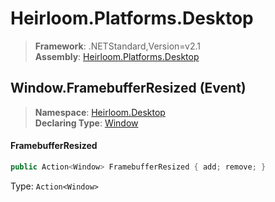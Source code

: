 # Heirloom.Platforms.Desktop

> **Framework**: .NETStandard,Version=v2.1  
> **Assembly**: [Heirloom.Platforms.Desktop][0]

## Window.FramebufferResized (Event)

> **Namespace**: [Heirloom.Desktop][0]  
> **Declaring Type**: [Window][1]

#### FramebufferResized

```cs
public Action<Window> FramebufferResized { add; remove; }
```

Type: `Action<Window>`

[0]: ../../../Heirloom.Platforms.Desktop.md
[1]: ../Window.md
